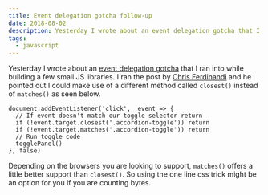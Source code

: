```yaml
---
title: Event delegation gotcha follow-up
date: 2018-08-02
description: Yesterday I wrote about an event delegation gotcha that I ran into while building a few small JS libraries. Since posting, Chris Ferdinandi shared with me another alternative solution.
tags:
  - javascript
---
```

Yesterday I wrote about an [event delegation gotcha](/posts/2018/08/event-delegation-gotcha/) that I ran into while building a few small JS libraries. I ran the post by [Chris Ferdinandi](https://gomakethings.com/) and he pointed out I could make use of a different method called `closest()` instead of `matches()` as seen below.

```js/2/3
document.addEventListener('click',  event => {
  // If event doesn't match our toggle selector return
  if (!event.target.closest('.accordion-toggle')) return
  if (!event.target.matches('.accordion-toggle')) return
  // Run toggle code
  togglePanel()
}, false)
```

Depending on the browsers you are looking to support, `matches()` offers a little better support than `closest()`. So using the one line css trick might be an option for you if you are counting bytes.
